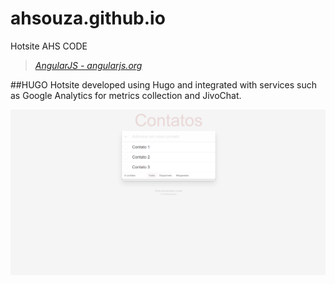# ahsouza.github.io
Hotsite AHS CODE

> _[AngularJS - angularjs.org](http://ahscode.com.br)_


##HUGO Hotsite developed using Hugo and integrated with services such as Google Analytics for metrics collection and JivoChat.

![alt text](https://github.com/ahsouza/angularjs_require/blob/master/1.png)
